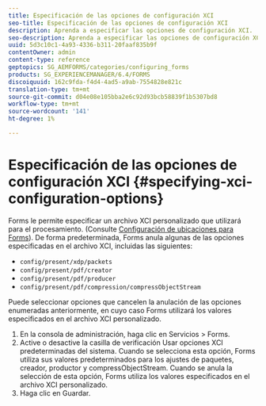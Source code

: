 ```yaml
---
title: Especificación de las opciones de configuración XCI
seo-title: Especificación de las opciones de configuración XCI
description: Aprenda a especificar las opciones de configuración XCI.
seo-description: Aprenda a especificar las opciones de configuración XCI.
uuid: 5d3c10c1-4a93-4336-b311-20faaf835b9f
contentOwner: admin
content-type: reference
geptopics: SG_AEMFORMS/categories/configuring_forms
products: SG_EXPERIENCEMANAGER/6.4/FORMS
discoiquuid: 162c9fda-f4d4-4ad5-a9ab-7554828e821c
translation-type: tm+mt
source-git-commit: d04e08e105bba2e6c92d93bcb58839f1b5307bd8
workflow-type: tm+mt
source-wordcount: '141'
ht-degree: 1%

---
```



# Especificación de las opciones de configuración XCI {#specifying-xci-configuration-options}

Forms le permite especificar un archivo XCI personalizado que utilizará para el procesamiento. (Consulte [Configuración de ubicaciones para Forms](/help/forms/using/admin-help/configuring-locations-forms.md#configuring-locations-for-forms)). De forma predeterminada, Forms anula algunas de las opciones especificadas en el archivo XCI, incluidas las siguientes:

* `config/present/xdp/packets`
* `config/present/pdf/creator`
* `config/present/pdf/producer`
* `config/present/pdf/compression/compressObjectStream`

Puede seleccionar opciones que cancelen la anulación de las opciones enumeradas anteriormente, en cuyo caso Forms utilizará los valores especificados en el archivo XCI personalizado.

1. En la consola de administración, haga clic en Servicios > Forms.
1. Active o desactive la casilla de verificación Usar opciones XCI predeterminadas del sistema. Cuando se selecciona esta opción, Forms utiliza sus valores predeterminados para los ajustes de paquetes, creador, productor y compressObjectStream. Cuando se anula la selección de esta opción, Forms utiliza los valores especificados en el archivo XCI personalizado.
1. Haga clic en Guardar.

